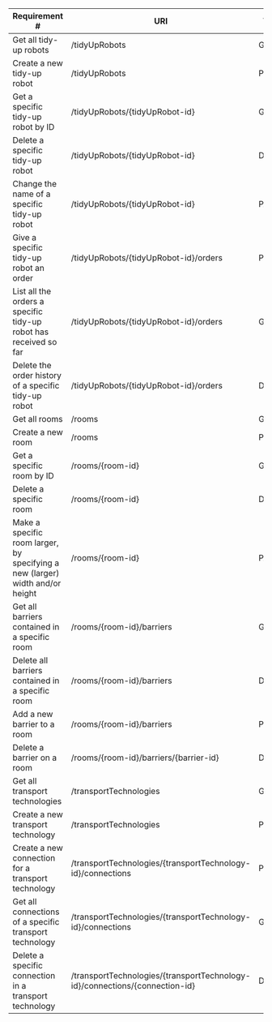 |Requirement # | URI | VERB |
|---|---|---|
| Get all tidy-up robots                                                        | /tidyUpRobots | GET |                                                           
| Create a new tidy-up robot                                                    | /tidyUpRobots | POST |                                                           
| Get a specific tidy-up robot by ID                                            | /tidyUpRobots/{tidyUpRobot-id} | GET | 
| Delete a specific tidy-up robot                                               | /tidyUpRobots/{tidyUpRobot-id} | DELETE |                                                    
| Change the name of a specific tidy-up robot                                   | /tidyUpRobots/{tidyUpRobot-id} | PATCH |                                     
| Give a specific tidy-up robot an order                                        | /tidyUpRobots/{tidyUpRobot-id}/orders | POST |
| List all the orders a specific tidy-up robot has received so far              | /tidyUpRobots/{tidyUpRobot-id}/orders | GET |    
| Delete the order history of a specific tidy-up robot                          | /tidyUpRobots/{tidyUpRobot-id}/orders | DELETE |   
| Get all rooms                                                                 | /rooms | GET |
| Create a new room                                                             | /rooms | POST |
| Get a specific room by ID                                                     | /rooms/{room-id} | GET |
| Delete a specific room                                                        | /rooms/{room-id} | DELETE |
| Make a specific room larger, by specifying a new (larger) width and/or height | /rooms/{room-id} | PATCH |
| Get all barriers contained in a specific room                                 | /rooms/{room-id}/barriers | GET |
| Delete all barriers contained in a specific room                              | /rooms/{room-id}/barriers | DELETE |
| Add a new barrier to a room                                                   | /rooms/{room-id}/barriers | POST |
| Delete a barrier on a room                                                    | /rooms/{room-id}/barriers/{barrier-id} | DELETE |
| Get all transport technologies                                                | /transportTechnologies | GET |           
| Create a new transport technology                                             | /transportTechnologies | POST |          
| Create a new connection for a transport technology                            | /transportTechnologies/{transportTechnology-id}/connections | POST |        
| Get all connections of a specific transport technology                        | /transportTechnologies/{transportTechnology-id}/connections | GET |     
| Delete a specific connection in a transport technology                        | /transportTechnologies/{transportTechnology-id}/connections/{connection-id} | DELETE |